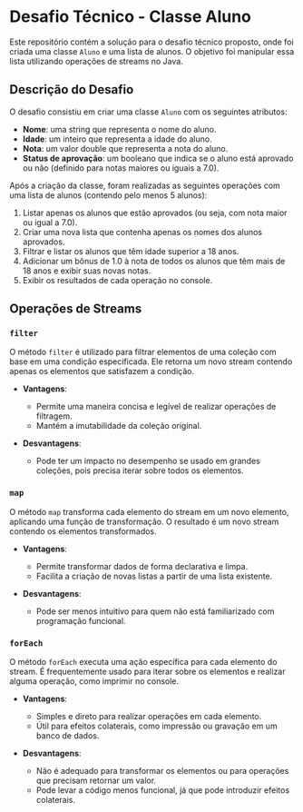 # Desafio Técnico - Classe Aluno

Este repositório contém a solução para o desafio técnico proposto, onde foi criada uma classe `Aluno` e uma lista de alunos. O objetivo foi manipular essa lista utilizando operações de streams no Java.

## Descrição do Desafio

O desafio consistiu em criar uma classe `Aluno` com os seguintes atributos:

- **Nome**: uma string que representa o nome do aluno.
- **Idade**: um inteiro que representa a idade do aluno.
- **Nota**: um valor double que representa a nota do aluno.
- **Status de aprovação**: um booleano que indica se o aluno está aprovado ou não (definido para notas maiores ou iguais a 7.0).

Após a criação da classe, foram realizadas as seguintes operações com uma lista de alunos (contendo pelo menos 5 alunos):

1. Listar apenas os alunos que estão aprovados (ou seja, com nota maior ou igual a 7.0).
2. Criar uma nova lista que contenha apenas os nomes dos alunos aprovados.
3. Filtrar e listar os alunos que têm idade superior a 18 anos.
4. Adicionar um bônus de 1.0 à nota de todos os alunos que têm mais de 18 anos e exibir suas novas notas.
5. Exibir os resultados de cada operação no console.

## Operações de Streams

### `filter`

O método `filter` é utilizado para filtrar elementos de uma coleção com base em uma condição especificada. Ele retorna um novo stream contendo apenas os elementos que satisfazem a condição. 

- **Vantagens**: 
  - Permite uma maneira concisa e legível de realizar operações de filtragem.
  - Mantém a imutabilidade da coleção original.

- **Desvantagens**: 
  - Pode ter um impacto no desempenho se usado em grandes coleções, pois precisa iterar sobre todos os elementos.

### `map`

O método `map` transforma cada elemento do stream em um novo elemento, aplicando uma função de transformação. O resultado é um novo stream contendo os elementos transformados.

- **Vantagens**: 
  - Permite transformar dados de forma declarativa e limpa.
  - Facilita a criação de novas listas a partir de uma lista existente.

- **Desvantagens**: 
  - Pode ser menos intuitivo para quem não está familiarizado com programação funcional.

### `forEach`

O método `forEach` executa uma ação específica para cada elemento do stream. É frequentemente usado para iterar sobre os elementos e realizar alguma operação, como imprimir no console.

- **Vantagens**: 
  - Simples e direto para realizar operações em cada elemento.
  - Útil para efeitos colaterais, como impressão ou gravação em um banco de dados.

- **Desvantagens**: 
  - Não é adequado para transformar os elementos ou para operações que precisam retornar um valor.
  - Pode levar a código menos funcional, já que pode introduzir efeitos colaterais.


